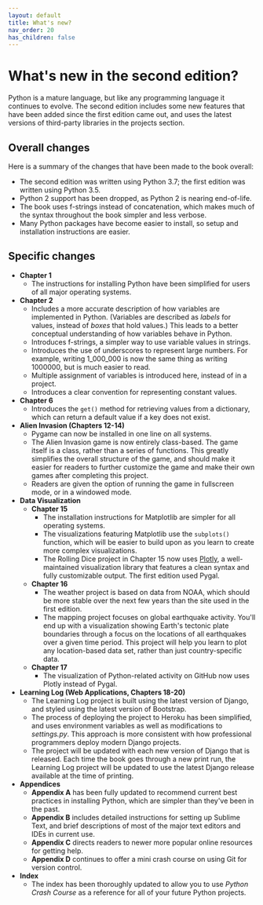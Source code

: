 ```yaml
---
layout: default
title: What's new?
nav_order: 20
has_children: false
---
```


# What's new in the second edition?

Python is a mature language, but like any programming language it continues to evolve. The second edition includes some new features that have been added since the first edition came out, and uses the latest versions of third-party libraries in the projects section.

## Overall changes

Here is a summary of the changes that have been made to the book overall:

- The second edition was written using Python 3.7; the first edition was written using Python 3.5.
- Python 2 support has been dropped, as Python 2 is nearing end-of-life.
- The book uses f-strings instead of concatenation, which makes much of the syntax throughout the book simpler and less verbose.
- Many Python packages have become easier to install, so setup and installation instructions are easier.

## Specific changes

- **Chapter 1**
  - The instructions for installing Python have been simplified for users of all major operating systems.
- **Chapter 2**
  - Includes a more accurate description of how variables are implemented in Python. (Variables are described as *labels* for values, instead of *boxes* that hold values.) This leads to a better conceptual understanding of how variables behave in Python.
  - Introduces f-strings, a simpler way to use variable values in strings.
  - Introduces the use of underscores to represent large numbers. For example, writing 1_000_000 is now the same thing as writing 1000000, but is much easier to read.
  - Multiple assignment of variables is introduced here, instead of in a project.
  - Introduces a clear convention for representing constant values.
- **Chapter 6**
  - Introduces the `get()` method for retrieving values from a dictionary, which can return a default value if a key does not exist.
- **Alien Invasion (Chapters 12-14)**
  - Pygame can now be installed in one line on all systems.
  - The Alien Invasion game is now entirely class-based. The game itself is a class, rather than a series of functions. This greatly simplifies the overall structure of the game, and should make it easier for readers to further customize the game and make their own games after completing this project.
  - Readers are given the option of running the game in fullscreen mode, or in a windowed mode.
- **Data Visualization**
  - **Chapter 15**
    - The installation instructions for Matplotlib are simpler for all operating systems.
    - The visualizations featuring Matplotlib use the `subplots()` function, which will be easier to build upon as you learn to create more complex visualizations.
    - The Rolling Dice project in Chapter 15 now uses [Plotly](https://plot.ly/python/), a well-maintained visualization library that features a clean syntax and fully customizable output. The first edition used Pygal.
  - **Chapter 16**
    - The weather project is based on data from NOAA, which should be more stable over the next few years than the site used in the first edition.
    - The mapping project focuses on global earthquake activity. You'll end up with a visualization showing Earth's tectonic plate boundaries through a focus on the locations of all earthquakes over a given time period. This project will help you learn to plot any location-based data set, rather than just country-specific data.
  - **Chapter 17**
    - The visualization of Python-related activity on GitHub now uses Plotly instead of Pygal.
- **Learning Log (Web Applications, Chapters 18-20)**
  - The Learning Log project is built using the latest version of Django, and styled using the latest version of Bootstrap.
  - The process of deploying the project to Heroku has been simplified, and uses environment variables as well as modifications to *settings.py*. This approach is more consistent with how professional programmers deploy modern Django projects.
  - The project will be updated with each new version of Django that is released. Each time the book goes through a new print run, the Learning Log project will be updated to use the latest Django release available at the time of printing.
- **Appendices**
  - **Appendix A** has been fully updated to recommend current best practices in installing Python, which are simpler than they've been in the past.
  - **Appendix B** includes detailed instructions for setting up Sublime Text, and brief descriptions of most of the major text editors and IDEs in current use.
  - **Appendix C** directs readers to newer more popular online resources for getting help.
  - **Appendix D** continues to offer a mini crash course on using Git for version control.
- **Index**
  - The index has been thoroughly updated to allow you to use *Python Crash Course* as a reference for all of your future Python projects.























